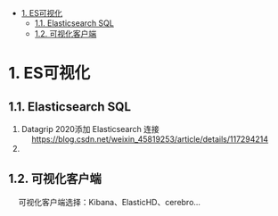 

<!-- TOC -->

- [1. ES可视化](#1-es可视化)
    - [1.1. Elasticsearch SQL](#11-elasticsearch-sql)
    - [1.2. 可视化客户端](#12-可视化客户端)

<!-- /TOC -->


# 1. ES可视化  
<!-- 

-->

## 1.1. Elasticsearch SQL  
<!-- 

https://zhuanlan.zhihu.com/p/164966753
-->
1. Datagrip 2020添加 Elasticsearch 连接  
&emsp; https://blog.csdn.net/weixin_45819253/article/details/117294214  
2. 

## 1.2. 可视化客户端  

<!-- 
Elasticsearch史上最全最常用工具清单
https://blog.csdn.net/wangbaosongmsn/article/details/108054615
-->

&emsp; 可视化客户端选择：Kibana、ElasticHD、cerebro...    

